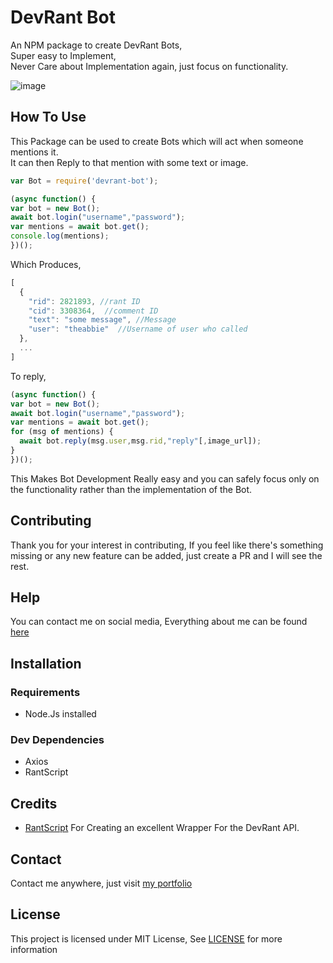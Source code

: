 # DevRant Bot
An NPM package to create DevRant Bots,   
Super easy to Implement,  
Never Care about Implementation again, just focus on functionality.    
     
    

![image](https://user-images.githubusercontent.com/17960677/96278822-9703a480-0ff3-11eb-804e-859ef31be175.png)
## How To Use
This Package can be used to create Bots which will act when someone mentions it.  
It can then Reply to that mention with some text or image.
```js
var Bot = require('devrant-bot');

(async function() {
var bot = new Bot();
await bot.login("username","password");
var mentions = await bot.get();
console.log(mentions);
})();
```
Which Produces,

```js
[
  {
    "rid": 2821893, //rant ID
    "cid": 3308364,  //comment ID
    "text": "some message", //Message
    "user": "theabbie"  //Username of user who called
  },
  ...
]
```

To reply,

```js
(async function() {
var bot = new Bot();
await bot.login("username","password");
var mentions = await bot.get();
for (msg of mentions) {
  await bot.reply(msg.user,msg.rid,"reply"[,image_url]);
}
})();
```

This Makes Bot Development Really easy and you can safely focus only on the functionality rather than the implementation of the Bot.

## Contributing

Thank you for your interest in contributing, If you feel like there's something missing or any new feature can be added, just create a PR and I will see the rest.

## Help

You can contact me on social media, Everything about me can be found [here](https://theabbie.github.io)

## Installation

### Requirements

* Node.Js installed

### Dev Dependencies

* Axios
* RantScript

## Credits

* [RantScript](https://github.com/leahlundqvist/RantScript/) For Creating an excellent Wrapper For the DevRant API.

## Contact

Contact me anywhere, just visit [my portfolio](https://theabbie.github.io)

## License

This project is licensed under MIT License, See [LICENSE](/LICENSE) for more information
